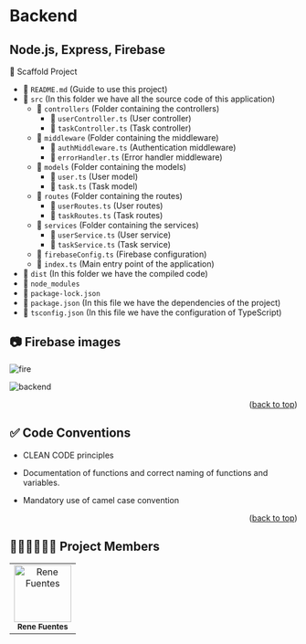 # Backend

## Node.js, Express, Firebase

🌲 Scaffold Project

- 📄 `README.md` (Guide to use this project)
- 📁 `src` (In this folder we have all the source code of this application)
  - 📁 `controllers` (Folder containing the controllers)
    - 📄 `userController.ts` (User controller)
    - 📄 `taskController.ts` (Task controller)
  - 📁 `middleware` (Folder containing the middleware)
    - 📄 `authMiddleware.ts` (Authentication middleware)
    - 📄 `errorHandler.ts` (Error handler middleware)
  - 📁 `models` (Folder containing the models)
    - 📄 `user.ts` (User model)
    - 📄 `task.ts` (Task model)
  - 📁 `routes` (Folder containing the routes)
    - 📄 `userRoutes.ts` (User routes)
    - 📄 `taskRoutes.ts` (Task routes)
  - 📁 `services` (Folder containing the services)
    - 📄 `userService.ts` (User service)
    - 📄 `taskService.ts` (Task service)
  - 📄 `firebaseConfig.ts` (Firebase configuration)
  - 📄 `index.ts` (Main entry point of the application)
- 📁 `dist` (In this folder we have the compiled code)
- 📁 `node_modules`
- 📄 `package-lock.json`
- 📄 `package.json` (In this file we have the dependencies of the project)
- 📄 `tsconfig.json` (In this file we have the configuration of TypeScript)

<!-- Images -->

## 📷 Firebase images

![fire](https://github.com/ReneKubax/tasks-app/assets/97212849/775acc82-9c8e-4f9f-a3c6-187dab9a417f)

![backend](https://github.com/ReneKubax/tasks-app/assets/97212849/b57afdf0-9fe8-405e-8ba9-fd04d03476cd)

<p align="right">(<a href="#readme-top">back to top</a>)</p>

## ✅ Code Conventions

- CLEAN CODE principles

- Documentation of functions and correct naming of functions and variables.

- Mandatory use of camel case convention

<p align="right">(<a href="#readme-top">back to top</a>)</p>

<!-- PROJECT MEMBERS -->

## 🧑🏻‍💻🧑🏻‍💻 Project Members

<table>
  <tr>
     <td align="center"><a href="https://github.com/ReneKubax"><img src="https://lh7-us.googleusercontent.com/cdumdpS82APfMtRociVe7nIRT83FOb7p31PE3ltCx7turBdf8FDY-bFPDd3gFEC0cD0G3vo96kARseIBAVzx_qXT-g6luouj5OrR-moSkB6ZMeaU3pn81g0VpJ72H8m8wwk7PLODE81LHOQRE9FGcYX1Sw=s2048" width="100px;" height="auto" alt="Rene Fuentes"/><br /><sub><b>Rene Fuentes</b></sub></a></td>
      
  </tr>
</table>
